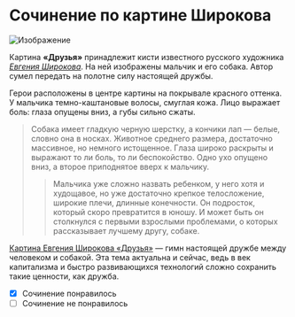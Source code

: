 # Сочинение по картине Широкова

![Изображение](https://www.freelancejob.ru/upload/153/0fa27a81f2602e18fe0fb3060c8baf9b.jpg)

Картина **«Друзья»** принадлежит кисти известного русского художника [_Евгения Широкова_](https://ru.wikipedia.org/wiki/%D0%A8%D0%B8%D1%80%D0%BE%D0%BA%D0%BE%D0%B2,_%D0%95%D0%B2%D0%B3%D0%B5%D0%BD%D0%B8%D0%B9_%D0%9D%D0%B8%D0%BA%D0%BE%D0%BB%D0%B0%D0%B5%D0%B2%D0%B8%D1%87). На ней изображены мальчик и его собака. Автор сумел передать на полотне силу настоящей дружбы.

Герои расположены в центре картины на покрывале красного оттенка. У мальчика темно-каштановые волосы, смуглая кожа. Лицо выражает боль: глаза опущены вниз, а губы сильно сжаты.

>Собака имеет гладкую черную шерстку, а кончики лап — белые, словно она в носках. Животное среднего размера, достаточно массивное, но немного истощенное. Глаза широко раскрыты и выражают то ли боль, то ли беспокойство. Одно ухо опущено вниз, а второе приподнятое вверх к мальчику.
>>Мальчика уже сложно назвать ребенком, у него хотя и худощавое, но уже достаточно крепкое телосложение, широкие плечи, длинные конечности. Он подросток, который скоро превратится в юношу. И может быть он столкнулся с первыми взрослыми проблемами, о которых рассказывает лучшему другу, собаке.

<u>Картина Евгения Широкова «Друзья»</u> — гимн настоящей дружбе между человеком и собакой. Эта тема актуальна и сейчас, ведь в век капитализма и быстро развивающихся технологий сложно сохранить такие ценности, как дружба. 

- [x] Сочинение понравилось
- [ ] Сочинение не понравилось 
